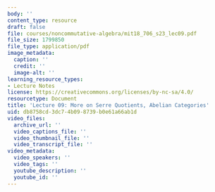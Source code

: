 ```yaml
---
body: ''
content_type: resource
draft: false
file: courses/noncommutative-algebra/mit18_706_s23_lec09.pdf
file_size: 1799850
file_type: application/pdf
image_metadata:
  caption: ''
  credit: ''
  image-alt: ''
learning_resource_types:
- Lecture Notes
license: https://creativecommons.org/licenses/by-nc-sa/4.0/
resourcetype: Document
title: 'Lecture 09: More on Serre Quotients, Abelian Categories'
uid: db8758cd-3dc7-4b09-8739-b0e61a66ab1d
video_files:
  archive_url: ''
  video_captions_file: ''
  video_thumbnail_file: ''
  video_transcript_file: ''
video_metadata:
  video_speakers: ''
  video_tags: ''
  youtube_description: ''
  youtube_id: ''
---
```

